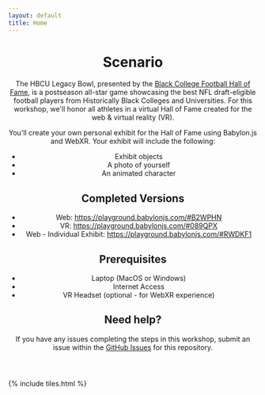 ```yaml
---
layout: default
title: Home
---
```


<header>
<h1>Scenario</h1>
<p>The HBCU Legacy Bowl, presented by the <a href="https://www.blackcollegefootballhof.org/">Black College Football Hall of Fame</a>, is a postseason all-star game showcasing the best NFL draft-eligible football players from Historically Black Colleges and Universities. For this workshop, we'll honor all athletes in a virtual Hall of Fame created for the web & virtual reality (VR).

You'll create your own personal exhibit for the Hall of Fame using Babylon.js and WebXR. Your exhibit will include the following:

<ul>
<li>Exhibit objects</li>
<li>A photo of yourself</li>
<li>An animated character</li>
</ul>

  
<h2>Completed Versions</h2> 
  
<ul>
<li>Web: <a href="https://playground.babylonjs.com/#B2WPHN">https://playground.babylonjs.com/#B2WPHN</a></li>
<li>VR: <a href="https://playground.babylonjs.com/#089QPX">https://playground.babylonjs.com/#089QPX</a></li>
<li>Web - Individual Exhibit: <a href="https://playground.babylonjs.com/#RWDKF1">https://playground.babylonjs.com/#RWDKF1</a></li>
</ul>
      
<h2>Prerequisites</h2>
<ul>
<li>Laptop (MacOS or Windows)</li>
<li>Internet Access</li>
<li>VR Headset (optional - for WebXR experience)</li>
</ul>

<h2>Need help?</h2>
<p>If you have any issues completing the steps in this workshop, submit an issue within the <a href="https://github.com/aprilspeight/workshop-babylonjs/issues">GitHub Issues</a> for this repository.</p>

</header>

{% include tiles.html %}
